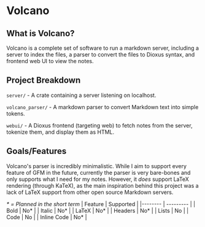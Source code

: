 # Volcano 
## What is Volcano?
Volcano is a complete set of software to run a markdown server, including a server to index the files, a parser to convert the files to Dioxus syntax, and frontend web UI to view the notes.

## Project Breakdown
`server/` - A crate containing a server listening on localhost.

`volcano_parser/` - A markdown parser to convert Markdown text into simple tokens.

`webui/` - A Dioxus frontend (targeting web) to fetch notes from the server, tokenize them, and display them as HTML.

## Goals/Features
Volcano's parser is incredibly minimalistic. While I aim to support every feature of GFM in the future, currently the parser is very bare-bones and only supports what I need for my notes. However, it *does* support LaTeX rendering (through KaTeX), as the main inspiration behind this project was a lack of LaTeX support from other open source Markdown servers.

*\* = Planned in the short term*
| Feature | Supported |
|-------- | --------- |
| Bold    | No*       |
| Italic  | No*       |
| LaTeX   | No*       |
| Headers | No*       |
| Lists   | No        |
| Code    | No        |
| Inline Code | No*   |
